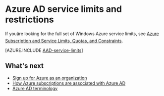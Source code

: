 <properties
	pageTitle="Azure AD service limits and restrictions"
	description="Usage constraints and other service limits for the Azure Active Directory service."
	services="active-directory"
	documentationCenter=""
	authors="curtand"
	manager="stevenpo"
	editor=""/>

<tags
	ms.service="active-directory"
	ms.date="01/05/2016"
	wacn.date=""/>

# Azure AD service limits and restrictions

If youâre looking for the full set of Windows Azure service limits, see [Azure Subscription and Service Limits, Quotas, and Constraints](/documentation/articles/azure-subscription-service-limits).

[AZURE.INCLUDE [AAD-service-limits](../includes/active-directory-service-limits-include.md)]

## What's next
- [Sign up for Azure as an organization](/documentation/articles/sign-up-organization)
- [How Azure subscriptions are associated with Azure AD](/documentation/articles/active-directory-how-subscriptions-associated-directory)
- [Azure AD terminology](/documentation/articles/active-directory-terminology)
